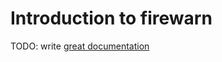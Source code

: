 # Introduction to firewarn

TODO: write [great documentation](http://jacobian.org/writing/what-to-write/)

